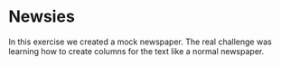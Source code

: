 Newsies
====================

In this exercise we created a mock newspaper. The real challenge was learning how to create columns for the text like a normal newspaper.

